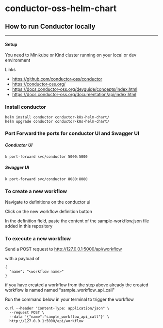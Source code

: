 # conductor-oss-helm-chart

## How to run Conductor locally
---
#### Setup
You need to Minikube or Kind cluster running on your local or dev environment

Links
- https://github.com/conductor-oss/conductor
- https://conductor-oss.org/
- https://docs.conductor-oss.org/devguide/concepts/index.html
- https://docs.conductor-oss.org/documentation/api/index.html


### Install conductor
```
helm install conductor conductor-k8s-helm-chart/
helm upgrade conductor conductor-k8s-helm-chart/
```

### Port Forward the ports for conductor UI and Swagger UI


##### Conductor UI
```
k port-forward svc/conductor 5000:5000
```

##### Swagger UI
```
k port-forward svc/conductor 8080:8080
```

### To create a new workflow 

Navigate to definitions on the conductor ui

Click on the new workflow definition button

In the definition field, paste the content of the sample-workflow.json file added in this repository


### To execute a new workflow 

Send a POST request to http://127.0.0.1:5000/api/workflow

with a payload of 
```
{
  "name": "<workflow name>"
}
```

if you have created a workflow from the step above already the created workflow is named named "sample_workflow_api_call" 

Run the command below in your terminal to trigger the workflow

```
curl --header "Content-Type: application/json" \
  --request POST \
  --data '{"name":"sample_workflow_api_call"}' \
  http://127.0.0.1:5000/api/workflow
```
